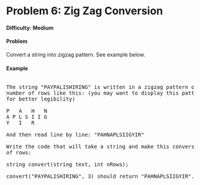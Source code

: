 # Problem 6: Zig Zag Conversion


#### Difficulty: Medium

#### Problem

Convert a string into zigzag pattern. See example below.

#### Example

<pre>

The string "PAYPALISHIRING" is written in a zigzag pattern on a given
number of rows like this: (you may want to display this pattern in a fixed font
for better legibility)

P   A   H   N
A P L S I I G
Y   I   R

And then read line by line: "PAHNAPLSIIGYIR"

Write the code that will take a string and make this conversion given a number
of rows:

string convert(string text, int nRows);

convert("PAYPALISHIRING", 3) should return "PAHNAPLSIIGYIR".

</pre>
